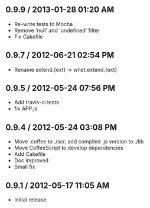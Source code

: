 ## 0.9.9 / 2013-01-28 01:20 AM

  - Re-write tests to Mocha
  - Remove 'null' and 'undefined' filter
  - Fix Cakefile 

## 0.9.7 / 2012-06-21 02:54 PM

  - Rename extend.{ext} -> whet.extend.{ext}

## 0.9.5 / 2012-05-24 07:56 PM

  - Add travis-ci tests
  - fix APP.js


## 0.9.4 / 2012-05-24 03:08 PM

  - Move .coffee to ./scr, add compiled .js version to ./lib
  - Move CoffeeScript to develop dependencies
  - Add Cakefile
  - Doc improved
  - Small fix


## 0.9.1 / 2012-05-17 11:05 AM

  - Initial release